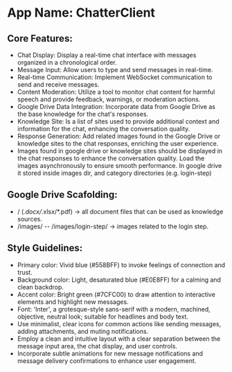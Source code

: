 # **App Name**: ChatterClient

## Core Features:

- Chat Display: Display a real-time chat interface with messages organized in a chronological order.
- Message Input: Allow users to type and send messages in real-time.
- Real-time Communication: Implement WebSocket communication to send and receive messages.
- Content Moderation: Utilize a tool to monitor chat content for harmful speech and provide feedback, warnings, or moderation actions.
- Google Drive Data Integration: Incorporate data from Google Drive as the base knowledge for the chat's responses.
- Knowledge Site: Is a list of sites used to provide additional context and information for the chat, enhancing the conversation quality.
- Response Generation: Add related images found in the Google Drive or knowledge sites to the chat responses, enriching the user experience.
- Images found in google drive or knowledge sites should be displayed in the chat responses to enhance the conversation quality. Load the images asynchronously to ensure smooth performance. In google drive it stored inside images dir, and category directories (e.g. login-step)

## Google Drive Scafolding:
- / (*.docx/*.xlsx/*.pdf) -> all document files that can be used as knowledge sources.
- /images/
-- /images/login-step/ -> images related to the login step.

## Style Guidelines:

- Primary color: Vivid blue (#558BFF) to invoke feelings of connection and trust.
- Background color: Light, desaturated blue (#E0E8FF) for a calming and clean backdrop.
- Accent color: Bright green (#7CFC00) to draw attention to interactive elements and highlight new messages.
- Font: 'Inter', a grotesque-style sans-serif with a modern, machined, objective, neutral look; suitable for headlines and body text.
- Use minimalist, clear icons for common actions like sending messages, adding attachments, and muting notifications.
- Employ a clean and intuitive layout with a clear separation between the message input area, the chat display, and user controls.
- Incorporate subtle animations for new message notifications and message delivery confirmations to enhance user engagement.